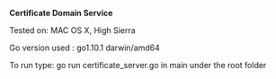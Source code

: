 **Certificate Domain Service**

Tested on: MAC OS X, High Sierra

Go version used :  go1.10.1 darwin/amd64

To run type: go run certificate_server.go in main under the root folder

